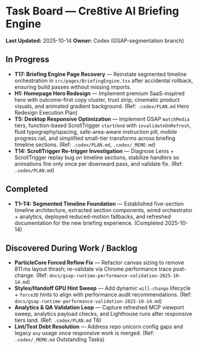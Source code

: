 # Task Board — Cre8tive AI Briefing Engine

**Last Updated:** 2025-10-14
**Owner:** Codex (GSAP-segmentation branch)

## In Progress
- **T17: Briefing Engine Page Recovery** — Reinstate segmented timeline orchestration in `src/pages/BriefingEngine.tsx` after accidental rollback, ensuring build passes without missing imports.
- **H1: Homepage Hero Redesign** — Implement premium SaaS-inspired hero with outcome-first copy cluster, trust strip, cinematic product visuals, and animated gradient background. (Ref: `.codex/PLAN.md` Hero Redesign Execution Plan)
- **T5: Desktop Responsive Optimization** — Implement GSAP `matchMedia` tiers, function-based ScrollTrigger `start`/`end` with `invalidateOnRefresh`, fluid typography/spacing, safe-area-aware instruction pill, mobile progress rail, and simplified small-tier transforms across briefing timeline sections. (Ref: `.codex/PLAN.md`, `.codex/_MEMO.md`)
- **T14: ScrollTrigger Re-trigger Investigation** — Diagnose Lenis + ScrollTrigger replay bug on timeline sections, stabilize handlers so animations fire only once per downward pass, and validate fix. (Ref: `.codex/PLAN.md`)

## Completed
- **T1–T4: Segmented Timeline Foundation** — Established five-section timeline architecture, extracted section components, wired orchestrator + analytics, deployed reduced-motion fallbacks, and refreshed documentation for the new briefing experience. (Completed 2025-10-14)

## Discovered During Work / Backlog
- **ParticleCore Forced Reflow Fix** — Refactor canvas sizing to remove 811 ms layout thrash; re-validate via Chrome performance trace post-change. (Ref: `docs/gsap-runtime-performance-validation-2025-10-14.md`)
- **Styles/Handoff GPU Hint Sweep** — Add dynamic `will-change` lifecycle + `force3D` hints to align with performance audit recommendations. (Ref: `docs/gsap-runtime-performance-validation-2025-10-14.md`)
- **Analytics & QA Validation Loop** — Capture refreshed MCP viewport sweep, analytics payload checks, and Lighthouse runs after responsive tiers land. (Ref: `.codex/PLAN.md` T6)
- **Lint/Test Debt Resolution** — Address repo unicorn config gaps and legacy `any` usage once responsive work is merged. (Ref: `.codex/_MEMO.md` Outstanding Tasks)
